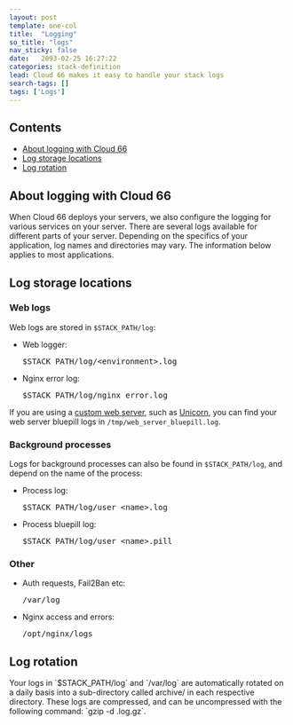 ```yaml
---
layout: post
template: one-col
title:  "Logging"
so_title: "logs"
nav_sticky: false
date:   2093-02-25 16:27:22
categories: stack-definition
lead: Cloud 66 makes it easy to handle your stack logs
search-tags: []
tags: ['Logs']
---
```


<h2>Contents</h2>
<ul class="page-toc">
    <li>
        <a href="#about">About logging with Cloud 66</a>
    </li>
    <li>
        <a href="#locations">Log storage locations</a>
    </li>
    <li>
        <a href="#rotation">Log rotation</a>
    </li>
</ul>

<h2 id="about">About logging with Cloud 66</h2>
When Cloud 66 deploys your servers, we also configure the logging for various services on your server. There are several logs available for different parts of your server. Depending on the specifics of your application, log names and directories may vary. The information below applies to most applications.

<h2 id="locations">Log storage locations</h2>
<h3>Web logs</h3>
Web logs are stored in <code>$STACK_PATH/log</code>:

<ul>
<li>Web logger: <pre class="terminal">$STACK_PATH/log/&#60;environment&#62;.log</pre></li>
<li>Nginx error log: <pre class="terminal">$STACK_PATH/log/nginx_error.log</pre></li>
</ul>

If you are using a [custom web server](/web-server/custom-webserver.html), such as [Unicorn](/web-server/unicorn-rack-server.html), you can find your web server bluepill logs in <code>/tmp/web_server_bluepill.log</code>.

<h3>Background processes</h3>

Logs for background processes can also be found in <code>$STACK_PATH/log</code>, and depend on the name of the process:

<ul>
<li>Process log: <pre class="terminal">$STACK_PATH/log/user_&#60;name&#62;.log</pre></li>
<li>Process bluepill log: <pre class="terminal">$STACK_PATH/log/user_&#60;name&#62;.pill</pre></li>
</ul>

<h3>Other</h3>

<ul>
<li>Auth requests, Fail2Ban etc: <pre class="terminal">/var/log</pre></li>
<li>Nginx access and errors: <pre class="terminal">/opt/nginx/logs</pre></li>
</ul>

<h2 id="rotation">Log rotation</h2>
Your logs in `$STACK_PATH/log` and `/var/log` are automatically rotated on a daily basis into a sub-directory called archive/ in each respective directory.
These logs are compressed, and can be uncompressed with the following command: `gzip -d <log_file>.log.gz`.
